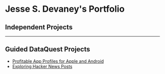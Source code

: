 # Jesse S. Devaney's Portfolio  
Independent Projects
--------------------



-------------------------------------------------------

Guided DataQuest Projects
----------------------
- [Profitable App Profiles for Apple and Android](https://jessesdevaney.github.io/guided_project_profitable_app_profiles.html)
- [Exploring Hacker News Posts](https://jessesdevaney.github.io/guided_project_exploring_hacker_news_posts.html)

